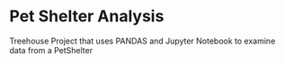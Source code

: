 # Pet Shelter Analysis
 Treehouse Project that uses PANDAS and Jupyter Notebook to examine data from a PetShelter
